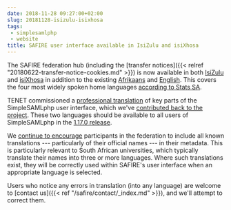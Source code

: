 ```yaml
---
date: 2018-11-28 09:27:00+02:00
slug: 20181128-isizulu-isixhosa
tags:
 - simplesamlphp
 - website
title: SAFIRE user interface available in IsiZulu and isiXhosa
---
```


The SAFIRE federation hub (including the [transfer notices]({{< relref "20180622-transfer-notice-cookies.md" >}}) is now available in both [IsiZulu](https://iziko.safire.ac.za/module.php/core/frontpage_welcome.php?language=zu) and [isiXhosa](https://iziko.safire.ac.za/module.php/core/frontpage_welcome.php?language=xh) in addition to the existing [Afrikaans](https://iziko.safire.ac.za/module.php/core/frontpage_welcome.php?language=af) and [English](https://iziko.safire.ac.za/module.php/core/frontpage_welcome.php?language=en). This covers the four most widely spoken home languages [according to Stats SA](http://www.statssa.gov.za/census/census_2011/census_products/Census_2011_Census_in_brief.pdf).<!--more-->

TENET commissioned a [professional translation](https://www.stcommunications.com/) of key parts of the SimpleSAMLphp user interface, which we've [contributed back to the project](https://github.com/simplesamlphp/simplesamlphp/pull/986). These two languages should be available to all users of SimpleSAMLphp in the [1.17.0 release](https://simplesamlphp.org/releaseplan).

We [continue to encourage](https://safire.ac.za/technical/saml2/idp-requirements/#language-and-localisation) participants in the federation to include all known translations --- particularly of their official names --- in their metadata. This is particularly relevant to South African universities, which typically translate their names into three or more languages. Where such translations exist, they will be correctly used within SAFIRE's user interface when an appropriate language is selected.

Users who notice any errors in translation (into any language) are welcome to [contact us]({{< ref "/safire/contact/_index.md" >}}), and we'll attempt to correct them.

